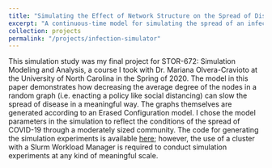 ```yaml
---
title: "Simulating the Effect of Network Structure on the Spread of Disease"
excerpt: "A continuous-time model for simulating the spread of an infectious disease across a random graph.<br/><img src='/images/infection-sim.png'>"
collection: projects
permalink: "/projects/infection-simulator"
---
```


This simulation study was my final project for STOR-672: Simulation Modeling and Analysis, a
course I took with Dr. Mariana Olvera-Cravioto at the University of North Carolina in the Spring
of 2020. The model in this paper demonstrates how decreasing the average degree of the nodes in
a random graph (i.e. enacting a policy like social distancing) can slow the spread of disease in
a meaningful way. The graphs themselves are generated according to an Erased Configuration model.
I chose the model parameters in the simulation to reflect the conditions of the spread of 
COVID-19 through a moderately sized community. The code for generating the simulation experiments
is available [here](https://github.com/davis-berlind/infection-simulator); however, the use of
a cluster with a Slurm Workload Manager is required to conduct simulation experiments at any 
kind of meaningful scale. 

<object data="/files/STOR-672-final-project.pdf" width="1000" height="750" type='application/pdf'/>